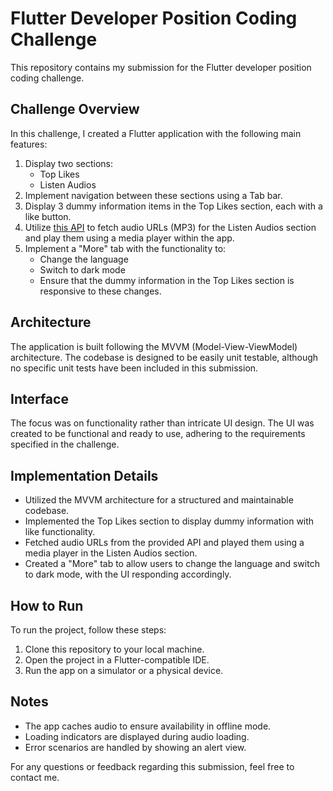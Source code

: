 # Flutter Developer Position Coding Challenge

This repository contains my submission for the Flutter developer position coding challenge.

## Challenge Overview

In this challenge, I created a Flutter application with the following main features:

1. Display two sections:
   - Top Likes
   - Listen Audios
2. Implement navigation between these sections using a Tab bar.
3. Display 3 dummy information items in the Top Likes section, each with a like button.
4. Utilize [this API](https://api.quran.com/api/v4/chapter_recitations/1/1) to fetch audio URLs (MP3) for the Listen Audios section and play them using a media player within the app.
5. Implement a "More" tab with the functionality to:
   - Change the language
   - Switch to dark mode
   - Ensure that the dummy information in the Top Likes section is responsive to these changes.

## Architecture

The application is built following the MVVM (Model-View-ViewModel) architecture. The codebase is designed to be easily unit testable, although no specific unit tests have been included in this submission.

## Interface

The focus was on functionality rather than intricate UI design. The UI was created to be functional and ready to use, adhering to the requirements specified in the challenge.

## Implementation Details

- Utilized the MVVM architecture for a structured and maintainable codebase.
- Implemented the Top Likes section to display dummy information with like functionality.
- Fetched audio URLs from the provided API and played them using a media player in the Listen Audios section.
- Created a "More" tab to allow users to change the language and switch to dark mode, with the UI responding accordingly.

## How to Run

To run the project, follow these steps:

1. Clone this repository to your local machine.
2. Open the project in a Flutter-compatible IDE.
3. Run the app on a simulator or a physical device.

## Notes

- The app caches audio to ensure availability in offline mode.
- Loading indicators are displayed during audio loading.
- Error scenarios are handled by showing an alert view.

For any questions or feedback regarding this submission, feel free to contact me.
